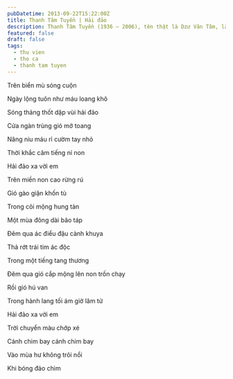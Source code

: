```yaml
---
pubDatetime: 2013-09-22T15:22:00Z
title: Thanh Tâm Tuyền | Hải đảo
description: Thanh Tâm Tuyền (1936 – 2006), tên thật là Dzư Văn Tâm, là một nhà thơ, nhà văn người Việt nổi tiếng, được biết đến với những cách tân thơ ca táo bạo.
featured: false
draft: false
tags:
  - thu vien
  - tho ca
  - thanh tam tuyen
---
```


Trên biển mù sóng cuộn

Ngày lộng tuôn như máu loang khô

Sóng thảng thốt dập vùi hải đảo

Cửa ngàn trùng gió mở toang

Nâng niu máu rỉ cườm tay nhỏ

Thời khắc câm tiếng nỉ non

Hải đảo xa vời em

Trên miền non cao rừng rú

Gió gào giận khốn tù

Trong cõi mộng hung tàn

Một mùa đông dài bão táp

Đêm qua ác điểu đậu cành khuya

Thả rớt trái tim ác độc

Trong một tiếng tang thương

Đêm qua gió cắp mộng lên non trốn chạy

Rồi gió hú van

Trong hành lang tối ám giờ lâm tử

Hải đảo xa vời em

Trời chuyển màu chớp xé

Cánh chim bay cánh chim bay

Vào mùa hư không trôi nổi

Khi bóng đảo chìm
